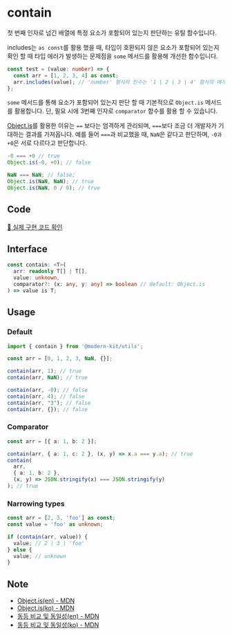 # contain

첫 번째 인자로 넘긴 배열에 특정 요소가 포함되어 있는지 판단하는 유틸 함수입니다.

includes는 `as const`를 활용 했을 때, 타입이 호환되지 않은 요소가 포함되어 있는지 확인 할 때 타입 에러가 발생하는 문제점을 `some` 메서드를 활용해 개선한 함수입니다.

```ts title="typescript"
const test = (value: number) => {
  const arr = [1, 2, 3, 4] as const;
  arr.includes(value); // 'number' 형식의 인수는 '1 | 2 | 3 | 4' 형식의 매개 변수에 할당될 수 없습니다.
};
```

`some` 메서드를 통해 요소가 포함되어 있는지 판단 할 때 기본적으로 `Object.is` 메서드를 활용합니다. 단, 필요 시에 3번째 인자로 `comparator` 함수를 활용 할 수 있습니다.

[Object.is](https://developer.mozilla.org/en-US/docs/Web/JavaScript/Reference/Global_Objects/Object/is)를 활용한 이유는 `==` 보다는 엄격하게 관리되며, `===`보다 조금 더 개발자가 기대하는 결과를 가져옵니다. 예를 들어 `===`과 비교했을 때, `NaN`은 같다고 판단하며, `-0과 +0`은 서로 다르다고 판단합니다. 

```ts title="typescript"
-0 === +0 // true
Object.is(-0, +0); // false

NaN === NaN; // false;
Object.is(NaN, NaN); // true
Object.is(NaN, 0 / 0); // true
```


## Code

[🔗 실제 구현 코드 확인](https://github.com/modern-agile-team/modern-kit/blob/main/packages/utils/src/array/contain/index.ts)

## Interface

```ts title="typescript"
const contain: <T>(
  arr: readonly T[] | T[],
  value: unknown,
  comparator?: (x: any, y: any) => boolean // default: Object.is
) => value is T;
```

## Usage
### Default
```ts title="typescript"
import { contain } from '@modern-kit/utils';

const arr = [0, 1, 2, 3, NaN, {}];

contain(arr, 1); // true
contain(arr, NaN); // true

contain(arr, -0); // false
contain(arr, 4); // false
contain(arr, "3"); // false
contain(arr, {}); // false
```

### Comparator
```ts title="typescript"
const arr = [{ a: 1, b: 2 }];

contain(arr, { a: 1, c: 2 }, (x, y) => x.a === y.a); // true
contain(
  arr,
  { a: 1, b: 2 },
  (x, y) => JSON.stringify(x) === JSON.stringify(y)
); // true
```

### Narrowing types
```ts title="typescript"
const arr = [2, 3, 'foo'] as const;
const value = 'foo' as unknown;

if (contain(arr, value)) {
  value; // 2 | 3 | 'foo'
} else {
  value; // unknown
}
```

## Note
- [Object.is(en) - MDN](https://developer.mozilla.org/en-US/docs/Web/JavaScript/Reference/Global_Objects/Object/is)
- [Object.is(ko) - MDN](https://developer.mozilla.org/ko/docs/Web/JavaScript/Reference/Global_Objects/Object/is)
- [동등 비교 및 동일성(en) - MDN](https://developer.mozilla.org/en-US/docs/Web/JavaScript/Equality_comparisons_and_sameness)
- [동등 비교 및 동일성(ko) - MDN](https://developer.mozilla.org/ko/docs/Web/JavaScript/Equality_comparisons_and_sameness#%EB%8F%99%EC%9D%BC_%EA%B0%92_%EC%A0%9C%EB%A1%9C_%EB%8F%99%EB%93%B1)